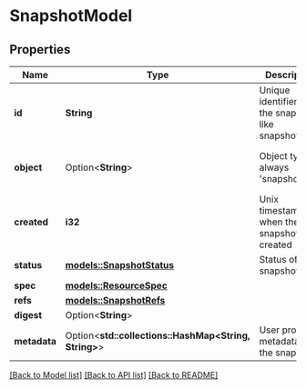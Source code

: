 # SnapshotModel

## Properties

Name | Type | Description | Notes
------------ | ------------- | ------------- | -------------
**id** | **String** | Unique identifier for the snapshot, like snapshot_xxxx | 
**object** | Option<**String**> | Object type, always 'snapshot' | [optional][default to Snapshot]
**created** | **i32** | Unix timestamp of when the snapshot was created | 
**status** | [**models::SnapshotStatus**](SnapshotStatus.md) | Status of the snapshot | 
**spec** | [**models::ResourceSpec**](ResourceSpec.md) |  | 
**refs** | [**models::SnapshotRefs**](SnapshotRefs.md) |  | 
**digest** | Option<**String**> |  | [optional]
**metadata** | Option<**std::collections::HashMap<String, String>**> | User provided metadata for the snapshot | [optional]

[[Back to Model list]](../README.md#documentation-for-models) [[Back to API list]](../README.md#documentation-for-api-endpoints) [[Back to README]](../README.md)


